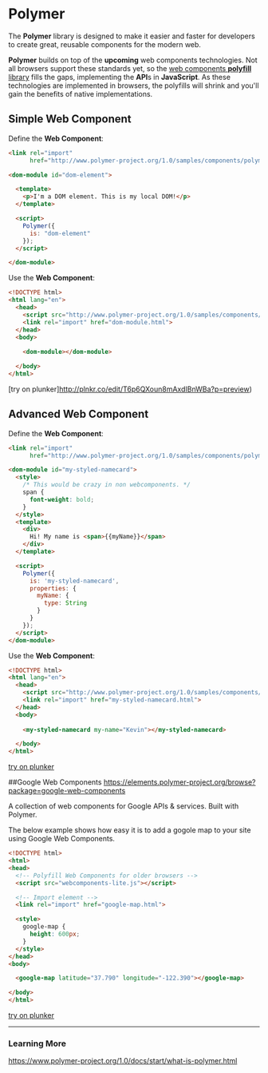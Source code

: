 # Polymer

The **Polymer** library is designed to make it easier and faster for developers to create great, reusable components for the modern web.


**Polymer** builds on top of the **upcoming** web components technologies. Not all browsers support these standards yet, so the [web components **polyfill** library](http://webcomponents.org/polyfills/) fills the gaps, implementing the **API**s in **JavaScript**. As these technologies are implemented in browsers, the polyfills will shrink and you'll gain the benefits of native implementations.



## Simple Web Component
Define the **Web Component**:
```html
<link rel="import"
      href="http://www.polymer-project.org/1.0/samples/components/polymer/polymer.html">

<dom-module id="dom-element">

  <template>
    <p>I'm a DOM element. This is my local DOM!</p>
  </template>

  <script>
    Polymer({
      is: "dom-element"
    });
  </script>

</dom-module>

```

Use the **Web Component**:
```html
<!DOCTYPE html>
<html lang="en">
  <head>
    <script src="http://www.polymer-project.org/1.0/samples/components/webcomponentsjs/webcomponents-lite.min.js"></script>
    <link rel="import" href="dom-module.html">
  </head>
  <body>
  
    <dom-module></dom-module>

  </body>
</html>
```


[try on plunker]http://plnkr.co/edit/T6p6QXoun8mAxdIBnWBa?p=preview)


## Advanced Web Component
Define the **Web Component**:
```html
<link rel="import"
      href="http://www.polymer-project.org/1.0/samples/components/polymer/polymer.html">

<dom-module id="my-styled-namecard">
  <style>
    /* This would be crazy in non webcomponents. */
    span {
      font-weight: bold;
    }
  </style>
  <template>
    <div>
      Hi! My name is <span>{{myName}}</span>
    </div>
  </template>

  <script>
    Polymer({
      is: 'my-styled-namecard',
      properties: {
        myName: {
          type: String
        }
      }
    });
  </script>
</dom-module>

```

Use the **Web Component**:
```html
<!DOCTYPE html>
<html lang="en">
  <head>
    <script src="http://www.polymer-project.org/1.0/samples/components/webcomponentsjs/webcomponents-lite.min.js"></script>
    <link rel="import" href="my-styled-namecard.html">
  </head>
  <body>
  
    <my-styled-namecard my-name="Kevin"></my-styled-namecard>

  </body>
</html>
```


[try on plunker](http://plnkr.co/edit/T6p6QXoun8mAxdIBnWBa?p=preview)

##Google Web Components
https://elements.polymer-project.org/browse?package=google-web-components

A collection of web components for Google APIs & services. Built with Polymer.

The below example shows how easy it is to add a gogole map to your site using Google Web Components.

```html
<!DOCTYPE html>
<html>
<head>
  <!-- Polyfill Web Components for older browsers -->
  <script src="webcomponents-lite.js"></script>

  <!-- Import element -->
  <link rel="import" href="google-map.html">

  <style>
    google-map {
      height: 600px;
    }
  </style>
</head>
<body>

  <google-map latitude="37.790" longitude="-122.390"></google-map>

</body>
</html>
```

[try on plunker](http://plnkr.co/edit/xGNgPEFDFCN4qsBiEeVt?p=preview)


---
### Learning More
https://www.polymer-project.org/1.0/docs/start/what-is-polymer.html



